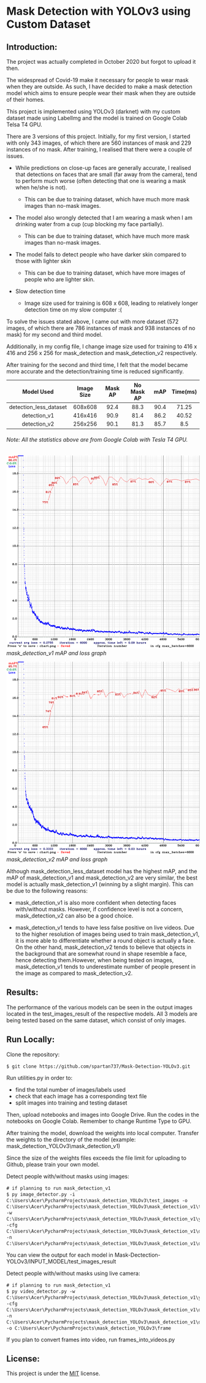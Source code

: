 # Mask Detection with YOLOv3 using Custom Dataset

## Introduction:
The project was actually completed in October 2020 but forgot to upload it then.

The widespread of Covid-19 make it necessary for people to wear mask when they are outside. As such, I have decided to make a mask detection model which aims to ensure people wear their mask when they are outside of their homes.

This project is implemented using YOLOv3 (darknet) with my custom dataset made using LabelImg and the model is trained on Google Colab Telsa T4 GPU.

There are 3 versions of this project. Initially, for my first version, I started with only 343 images, of which there are 560 instances of mask and 229 instances of no mask. After training, I realised that there were a couple of issues. 

- While predictions on close-up faces are generally accurate, I realised that detections on faces that are small (far away from the camera), tend to perform much worse (often detecting that one is wearing a mask when he/she is not).
  - This can be due to training dataset, which have much more mask images than no-mask images.

- The model also wrongly detected that I am wearing a mask when I am drinking water from a cup (cup blocking my face partially).
  - This can be due to training dataset, which have much more mask images than no-mask images.

- The model fails to detect people who have darker skin compared to those with lighter skin
  - This can be due to training dataset, which have more images of people who are lighter skin.

- Slow detection time
  - Image size used for training is 608 x 608, leading to relatively longer detection time on my slow computer :(
  
To solve the issues stated above, I came out with more dataset (572 images, of which there are 786 instances of mask and 938 instances of no mask) for my second and third model.

Additionally, in my config file, I change image size used for training to 416 x 416 and 256 x 256 for mask_detection and mask_detection_v2 respectively. 

After training for the second and third time, I felt that the model became more accurate and the detection/training time is reduced significantly. 


| Model Used             | Image Size | Mask AP | No Mask AP | mAP   | Time(ms)  |   
| :--------------------: | :--------: | :-----: | :--------: | :---: | :---:     |
| detection_less_dataset | 608x608    | 92.4    | 88.3       | 90.4  | 71.25     |
| detection_v1           | 416x416    | 90.9    | 81.4       | 86.2  | 40.52     |
| detection_v2           | 256x256    | 90.1    | 81.3       | 85.7  | 8.5       |
###### Note: All the statistics above are from Google Colab with Tesla T4 GPU.

![mask_detection_v1_map_loss_graph](mask_detection_v1/chart.png)
*mask_detection_v1 mAP and loss graph*

![mask_detection_v2_map_loss_graph](mask_detection_v2/chart.png)
*mask_detection_v2 mAP and loss graph*

Although mask_detection_less_dataset model has the highest mAP, and the mAP of mask_detection_v1 and mask_detection_v2 are very similar, the best model is actually mask_detection_v1 (winning by a slight margin). This can be due to the following reasons:

- mask_detection_v1 is also more confident when detecting faces with/without masks. However, if confidence level is not a concern, mask_detection_v2 can also be a good choice.

- mask_detection_v1 tends to have less false positive on live videos. Due to the higher resolution of images being used to train mask_detection_v1, it is more able to differentiate whether a round object is actually a face. On the other hand, mask_detection_v2 tends to believe that objects in the background that are somewhat round in shape resemble a face, hence detecting them.However, when being tested on images, mask_detection_v1 tends to underestimate number of people present in the image as compared to mask_detection_v2.

## Results:
The performance of the various models can be seen in the output images located in the test_images_result of the respective models. All 3 models are being tested based on the same dataset, which consist of only images.

## Run Locally:

Clone the repository:
```
$ git clone https://github.com/spartan737/Mask-Detection-YOLOv3.git
```

Run utilities.py in order to:
- find the total number of images/labels used
- check that each image has a corresponding text file
- split images into training and testing dataset

Then, upload notebooks and images into Google Drive. Run the codes in the notebooks on Google Colab. Remember to change Runtime Type to GPU.

After training the model, download the weights into local computer. Transfer the weights to the directory of the model (example: mask_detection_YOLOv3\mask_detection_v1)

Since the size of the weights files exceeds the file limit for uploading to Github, please train your own model.

Detect people with/without masks using images:
```
# if planning to run mask_detection_v1 
$ py image_detector.py -i C:\Users\Acer\PycharmProjects\mask_detection_YOLOv3\test_images -o C:\Users\Acer\PycharmProjects\mask_detection_YOLOv3\mask_detection_v1\test_images_result  -w C:\Users\Acer\PycharmProjects\mask_detection_YOLOv3\mask_detection_v1\yolov3_last.weights -cfg C:\Users\Acer\PycharmProjects\mask_detection_YOLOv3\mask_detection_v1\darknet\cfg\YOLOv3.cfg -n C:\Users\Acer\PycharmProjects\mask_detection_YOLOv3\mask_detection_v1\darknet\data\obj.names
```

You can view the output for each model in Mask-Dectection-YOLOv3/INPUT_MODEL/test_images_result

Detect people with/without masks using live camera:
```
# if planning to run mask_detection_v1 
$ py video_detector.py -w C:\Users\Acer\PycharmProjects\mask_detection_YOLOv3\mask_detection_v1\yolov3_last.weights -cfg C:\Users\Acer\PycharmProjects\mask_detection_YOLOv3\mask_detection_v1\darknet\cfg\yolov3.cfg -n C:\Users\Acer\PycharmProjects\mask_detection_YOLOv3\mask_detection_v1\darknet\data\obj.names -o C:\Users\Acer\PycharmProjects\mask_detection_YOLOv3\frame
```
If you plan to convert frames into video, run frames_into_videos.py

## License:
This project is under the [MIT](https://github.com/spartan737/Mask-Detection-YOLOv3/blob/master/LICENSE) license.
